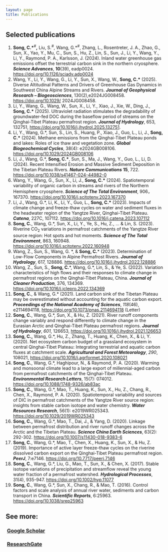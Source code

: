 ```yaml
---
layout: page
title: Publications
---
```


## Selected publications

1. **Song, C.\***_<sup>#</sup>_**,** Liu, S._<sup>#</sup>_, Wang, G.\*_<sup>#</sup>_, Zhang, L., Rosentreter, J. A., Zhao, G., Sun, X., Yao, Y., Mu, C., Sun, S., Hu, Z., Lin, S., Sun, J., Li, Y., Wang, Y., Li, Y., Raymond, P. A., Karlsson, J. (2024). Inland water greenhouse gas emissions offset the terrestrial carbon sink in the northern cryosphere. **_Science Advances_**, **10**(39), eadp0024. <https://doi.org/10.1126/sciadv.adp0024>
2. Wang, Y., Li, Y., Wang, G., Li, Y., Sun, X., Wang, W., **Song, C.\*** (2025). Diverse Altitudinal Patterns and Drivers of Greenhouse Gas Dynamics in Southwest China Alpine Streams and Rivers. **_Journal of Geophysical Research – Biogeosciences_**, 130(2),e2024JG008458. https://doi.org/10.1029/ 2024JG008458.
3. Li, Y., Wang, G., Wang, W., Sun, X., Li, Y., Xiao, J., Xie, W., Ding, J., **Song, C.\*** (2025). Ultraviolet radiation stimulates the degradability of groundwater-fed DOC during the baseflow period of streams on the Qinghai-Tibet Plateau permafrost region. **_Journal of Hydrology_**, 653, 132751, https://doi.org/10.1016/j.jhydrol.2025.132751.
4.  Li, Y., Wang, G.\*, Sun, S., Lin, S., Huang, P., Xiao, J., Guo, L., Li, J., **Song, C.\*** (2024). Methane emissions from the Qinghai-Tibet Plateau ponds and lakes: Roles of ice thaw and vegetation zone. **_Global Biogeochemical Cycles_**, 38(4): e2024GB008106. <https://doi.org/10.1029/2024GB008106>
5. Li, J., Wang, G.\*, **Song, C.\***, Sun, S., Ma, J., Wang, Y., Guo, L., Li, D. (2024). Recent Intensified Erosion and Massive Sediment Deposition in the Tibetan Plateau Rivers. **_Nature Communications_**  **15**, 722. <https://doi.org/10.1038/s41467-024-44982-0>
6. Wang, Y., Wang, G., Sun, X., Li, J., **Song, C.\*** (2024). Spatiotemporal variability of organic carbon in streams and rivers of the Northern Hemisphere cryosphere. **_Science of The Total Environment_**, 906， 167370. <https://doi.org/10.1016/j.scitotenv.2023.167370>
7. Li, J., Wang, G.\*, Li, K., Li, Y., Guo, L., **Song, C.\*** (2023). Impacts of climate change and freeze-thaw cycles on water and sediment fluxes in the headwater region of the Yangtze River, Qinghai-Tibet Plateau. **_Catena_**, 227C, 107112. <https://doi.org/10.1016/j.catena.2023.107112>
8. **Song, C.**, Wang, G.\*, Sun, X., Li, Y., Ye, S., Hu, Z., ... & Lin, S. (2023). Riverine CO<sub>2</sub> variations in permafrost catchments of the Yangtze River source region: Hot spots and hot moments. **_Science of The Total Environment_**, 863, 160948. <https://doi.org/10.1016/j.scitotenv.2022.160948>
9. Wang, Z., Sun, S., Wang, G. \*, & **Song, C.**\* (2023). Determination of Low-Flow Components in Alpine Permafrost Rivers. **_Journal of Hydrology_**, 617, 128886. <https://doi.org/10.1016/j.jhydrol.2022.128886>
10. Wang, Z., Sun, S., **Song, C.**\*, Wang, G.\*, Lin, S., & Ye, S. (2022). Variation characteristics of high flows and their responses to climate change in permafrost regions on the Qinghai-Tibet Plateau, China. **_Journal of Cleaner Production_**, 376, 134369. <https://doi.org/10.1016/j.jclepro.2022.134369>
11. **Song, C.**, & Wang, G.\* (2021). Land carbon sink of the Tibetan Plateau may be overestimated without accounting for the aquatic carbon export. **_Proceedings of the National Academy of Sciences_**, _118_(46), e2114694118, <https://doi.org/10.1073/pnas.2114694118> (Letter)
12. **Song, C.**, Wang, G.\*, Sun, X., & Hu, Z. (2021). River runoff components change variably and respond differently to climate change in the Eurasian Arctic and Qinghai-Tibet Plateau permafrost regions. **_Journal of Hydrology_**, _601_, 126653, <https://doi.org/10.1016/j.jhydrol.2021.126653>
13. **Song, C.,** Wang, G.\*, Hu, Z., Zhang, T., Huang, K., Chen, X., & Li, Y. (2020). Net ecosystem carbon budget of a grassland ecosystem in central Qinghai-Tibet Plateau: Integrating terrestrial and aquatic carbon fluxes at catchment scale. **_Agricultural and Forest Meteorology_**, _290_, 108021, <https://doi.org/10.1016/j.agrformet.2020.108021>
14. **Song, C.**, Wang, G.\*, Haghipour, N., & Raymond, P. A. (2020). Warming and monsoonal climate lead to a large export of millennial-aged carbon from permafrost catchments of the Qinghai-Tibet Plateau. **_Environmental Research Letters_**, 15(7): 074012. <https://doi.org/10.1088/1748-9326/ab83ac>
15. **Song, C.,** Wang, G.\*, Mao, T., Huang, K., Sun, X., Hu, Z., Chang, R., Chen, X., Raymond, P. A. (2020). Spatiotemporal variability and sources of DIC in permafrost catchments of the Yangtze River source region: insights from stable carbon isotope and water chemistry. **_Water Resources Research_**, 56(1): e2019WR025343. <https://doi.org/10.1029/2019WR025343>
16. **Song, C.,** Wang, G.\*, Mao, T., Dai, J., & Yang, D. (2020). Linkage between permafrost distribution and river runoff changes across the Arctic and the Tibetan Plateau. **_Science China Earth Sciences_**, 63(2): 292-302. <https://doi.org/10.1007/s11430-018-9383-6>
17. **Song, C.**, Wang, G.\*, Mao, T., Chen, X., Huang, K., Sun, X., & Hu, Z. (2019). Importance of active layer freeze-thaw cycles on the riverine dissolved carbon export on the Qinghai-Tibet Plateau permafrost region. **_PeerJ_**, 7:e7146. <https://doi.org/10.7717/peerj.7146>
18. **Song, C.**, Wang, G.\*, Liu, G., Mao, T., Sun, X., & Chen, X. (2017). Stable isotope variations of precipitation and streamflow reveal the young water fraction of a permafrost watershed. **_Hydrological Processes_**, 31(4), 935-947. <https://doi.org/10.1002/hyp.11077>
19. **Song, C.**, Wang, G.\*, Sun, X., Chang, R., & Mao, T. (2016). Control factors and scale analysis of annual river water, sediments and carbon transport in China. **_Scientific Reports_**, 6:25963. <https://doi.org/10.1038/srep25963>

## See more:

###  [**Google Scholar**](https://scholar.google.com/citations?user=ULVszuoAAAAJ)

###  [**ResearchGate**](https://www.researchgate.net/profile/Chunlin-Song)

